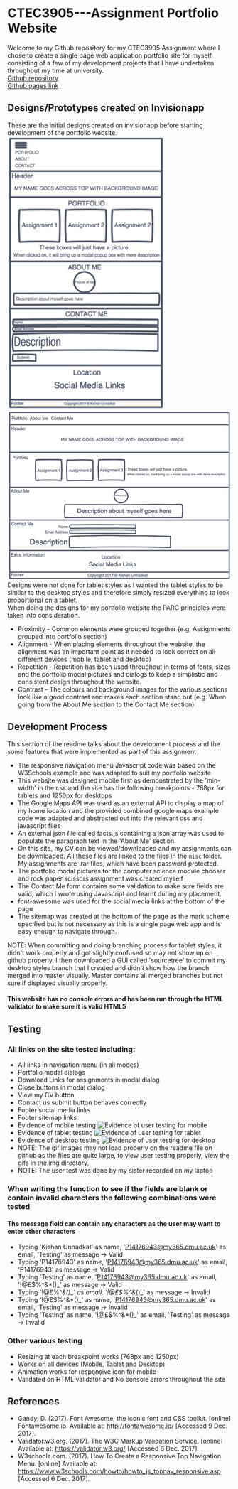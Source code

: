 # CTEC3905---Assignment Portfolio Website
Welcome to my Github repository for my CTEC3905 Assignment where I chose to create a single page web application portfolio site for myself consisting of a few of my development projects that I have undertaken throughout my time at university.
<br/>
[Github repository](https://github.com/KishUnnadkat/CTEC3905---Assignment)
<br/>
[Github pages link](https://kishunnadkat.github.io/CTEC3905---Assignment/)


## Designs/Prototypes created on Invisionapp
These are the initial designs created on invisionapp before starting development of the portfolio website.
![Designs for Mobile](img/mobiledesigns.png "Designs for mobile portfolio website")
![Designs for Desktop](img/desktopdesigns.png "Designs for desktop portfolio website")
Designs were not done for tablet styles as I wanted the tablet styles to be similar to the desktop styles and therefore simply resized everything to look proportional on a tablet.
<br/>
When doing the designs for my portfolio website the PARC principles were taken into consideration.
* Proximity - Common elements were grouped together (e.g. Assignments grouped into portfolio section)
* Alignment - When placing elements throughout the website, the alignment was an important point as it needed to look correct on all different devices (mobile, tablet and desktop)
* Repetition - Repetition has been used throughout in terms of fonts, sizes and the portfolio modal pictures and dialogs to keep a simplistic and consistent design throughout the website.
* Contrast - The colours and background images for the various sections look like a good contrast and makes each section stand out (e.g. When going from the About Me section to the Contact Me section)


## Development Process
This section of the readme talks about the development process and the some features that were implemented as part of this assignment
* The responsive navigation menu Javascript code was based on the W3Schools example and was adapted to suit my portfolio website
* This website was designed mobile first as demonstrated by the 'min-width' in the css and the site has the following breakpoints - 768px for tablets and 1250px for desktops
* The Google Maps API was used as an external API to display a map of my home location and the provided combined google maps example code was adapted and abstracted out into the relevant css and javascript files
* An external json file called facts.js containing a json array was used to populate the paragraph text in the 'About Me' section.
* On this site, my CV can be viewed/downloaded and my assignments can be downloaded. All these files are linked to the files in the `misc` folder. My assignments are .rar files, which have been password protected.
* The portfolio modal pictures for the computer science module chooser and rock paper scissors assignment was created myself
* The Contact Me form contains some validation to make sure fields are valid, which I wrote using Javascript and learnt during my placement.
* font-awesome was used for the social media links at the bottom of the page
* The sitemap was created at the bottom of the page as the mark scheme specified but is not necessary as this is a single page web app and is easy enough to navigate through.

NOTE: When committing and doing branching process for tablet styles, it didn't work properly and got slightly confused so may not show up on github properly. I then downloaded a GUI called 'sourcetree' to commit my desktop styles branch that I created and didn't show how the branch merged into master visually. Master contains all merged branches but not sure if displayed visually properly.
#### This website has no console errors and has been run through the HTML validator to make sure it is valid HTML5


## Testing
### All links on the site tested including:
- All links in navigation menu (in all modes)
- Portfolio modal dialogs
- Download Links for assignments in modal dialog
- Close buttons in modal dialog
- View my CV button
- Contact us submit button behaves correctly
- Footer social media links
- Footer sitemap links
- Evidence of mobile testing ![Evidence of user testing for mobile](img/mobiletesting.gif "Evidence of User Testing for mobile")
- Evidence of tablet testing ![Evidence of user testing for tablet](img/tablettesting.gif "Evidence of User Testing for tablet")
- Evidence of desktop testing ![Evidence of user testing for desktop](img/desktoptesting.gif "Evidence of User Testing for desktop")
- NOTE: The gif images may not load properly on the readme file on github as the files are quite large, to view user testing properly, view the gifs in the img directory.
- NOTE: The user test was done by my sister recorded on my laptop


### When writing the function to see if the fields are blank or contain invalid characters the following combinations were tested
#### The message field can contain any characters as the user may want to enter other characters
- Typing 'Kishan Unnadkat' as name, 'P14176943@my365.dmu.ac.uk' as email, 'Testing' as message    -> Valid
- Typing 'P14176943' as name, 'P14176943@my365.dmu.ac.uk' as email, 'P14176943' as message        -> Valid
- Typing 'Testing' as name, 'P14176943@my365.dmu.ac.uk' as email, '!@£$%^&*()_' as message        -> Valid
- Typing '!@£$%^&*()_' as name, '!@£$%^&*()_' as email, '!@£$%^&*()_' as message                  -> Invalid
- Typing '!@£$%^&*()_' as name, 'P14176943@my365.dmu.ac.uk' as email, 'Testing' as message        -> Invalid
- Typing 'Testing' as name, '!@£$%^&*()_' as email, 'Testing' as message                          -> Invalid


### Other various testing
- Resizing at each breakpoint works (768px and 1250px)
- Works on all devices (Mobile, Tablet and Desktop)
- Animation works for responsive icon for mobile
- Validated on HTML validator and No console errors throughout the site


## References
* Gandy, D. (2017). Font Awesome, the iconic font and CSS toolkit. [online] Fontawesome.io. Available at: http://fontawesome.io/ [Accessed 9 Dec. 2017].
* Validator.w3.org. (2017). The W3C Markup Validation Service. [online] Available at: https://validator.w3.org/ [Accessed 6 Dec. 2017].
* W3schools.com. (2017). How To Create a Responsive Top Navigation Menu. [online] Available at: https://www.w3schools.com/howto/howto_js_topnav_responsive.asp [Accessed 6 Dec. 2017].